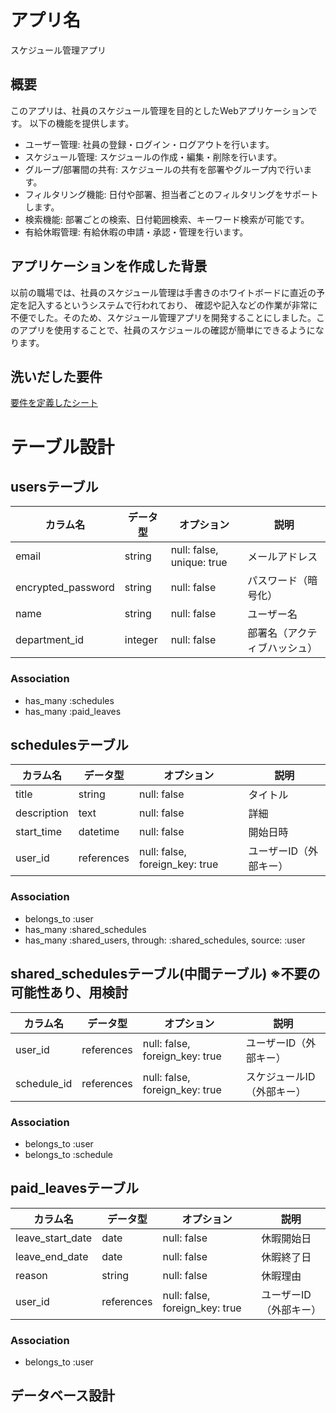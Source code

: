 # アプリ名

スケジュール管理アプリ

## 概要

このアプリは、社員のスケジュール管理を目的としたWebアプリケーションです。
以下の機能を提供します。

- ユーザー管理: 社員の登録・ログイン・ログアウトを行います。
- スケジュール管理: スケジュールの作成・編集・削除を行います。
- グループ/部署間の共有: スケジュールの共有を部署やグループ内で行います。
- フィルタリング機能: 日付や部署、担当者ごとのフィルタリングをサポートします。
- 検索機能: 部署ごとの検索、日付範囲検索、キーワード検索が可能です。
- 有給休暇管理: 有給休暇の申請・承認・管理を行います。

## アプリケーションを作成した背景
以前の職場では、社員のスケジュール管理は手書きのホワイトボードに直近の予定を記入するというシステムで行われており、
確認や記入などの作業が非常に不便でした。そのため、スケジュール管理アプリを開発することにしました。このアプリを使用することで、社員のスケジュールの確認が簡単にできるようになります。

## 洗いだした要件
[要件を定義したシート](https://docs.google.com/spreadsheets/d/1d2BwpnPHdmJBTnB1xTj-eQoIGGTLjjCpBmRvzppnB1E/edit#gid=982722306)

# テーブル設計

## usersテーブル
| カラム名            | データ型     | オプション                         | 説明                     |
| ------------------ | -----------  | --------------------------------- | ------------------------|
| email              | string       | null: false, unique: true         | メールアドレス           |
| encrypted_password | string       | null: false                       | パスワード（暗号化）     |
| name               | string       | null: false                       | ユーザー名               |
| department_id      | integer      | null: false                       | 部署名（アクティブハッシュ）|

### Association
- has_many :schedules
- has_many :paid_leaves

## schedulesテーブル
| カラム名       | データ型    | オプション                       | 説明                     |
| ------------- | ----------- | ------------------------------- | ------------------------ |
| title         | string      | null: false                     | タイトル                 |
| description   | text        | null: false                     | 詳細                     |
| start_time    | datetime    | null: false                     | 開始日時                 |
| user_id       | references  | null: false, foreign_key: true  | ユーザーID（外部キー）    |

### Association
- belongs_to :user
- has_many :shared_schedules
- has_many :shared_users, through: :shared_schedules, source: :user

## shared_schedulesテーブル(中間テーブル) ※不要の可能性あり、用検討
| カラム名       | データ型    | オプション                       | 説明                     |
| ------------- | ----------- | ------------------------------- | ------------------------ |
| user_id       | references  | null: false, foreign_key: true  | ユーザーID（外部キー）    |
| schedule_id   | references  | null: false, foreign_key: true  | スケジュールID（外部キー）    |

### Association
- belongs_to :user
- belongs_to :schedule

## paid_leavesテーブル
| カラム名         | データ型    | オプション                       | 説明                     |
| -------------   | ----------- | ------------------------------- | ------------------------ |
| leave_start_date| date        | null: false                     | 休暇開始日               |
| leave_end_date  | date        | null: false                     | 休暇終了日               |
| reason          | string      | null: false                     | 休暇理由                 |
| user_id         | references  | null: false, foreign_key: true  | ユーザーID（外部キー）    |

### Association
- belongs_to :user

## データベース設計